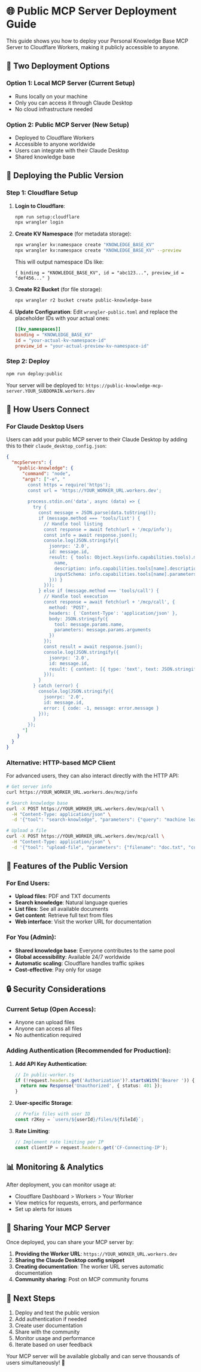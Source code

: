 # 🌐 Public MCP Server Deployment Guide

This guide shows you how to deploy your Personal Knowledge Base MCP Server to Cloudflare Workers, making it publicly accessible to anyone.

## 🎯 Two Deployment Options

### Option 1: Local MCP Server (Current Setup)
- Runs locally on your machine
- Only you can access it through Claude Desktop
- No cloud infrastructure needed

### Option 2: Public MCP Server (New Setup)
- Deployed to Cloudflare Workers
- Accessible to anyone worldwide
- Users can integrate with their Claude Desktop
- Shared knowledge base

## 🚀 Deploying the Public Version

### Step 1: Cloudflare Setup

1. **Login to Cloudflare**:
   ```bash
   npm run setup:cloudflare
   npx wrangler login
   ```

2. **Create KV Namespace** (for metadata storage):
   ```bash
   npx wrangler kv:namespace create "KNOWLEDGE_BASE_KV"
   npx wrangler kv:namespace create "KNOWLEDGE_BASE_KV" --preview
   ```
   
   This will output namespace IDs like:
   ```
   { binding = "KNOWLEDGE_BASE_KV", id = "abc123...", preview_id = "def456..." }
   ```

3. **Create R2 Bucket** (for file storage):
   ```bash
   npx wrangler r2 bucket create public-knowledge-base
   ```

4. **Update Configuration**:
   Edit `wrangler-public.toml` and replace the placeholder IDs with your actual ones:
   ```toml
   [[kv_namespaces]]
   binding = "KNOWLEDGE_BASE_KV"
   id = "your-actual-kv-namespace-id"
   preview_id = "your-actual-preview-kv-namespace-id"
   ```

### Step 2: Deploy

```bash
npm run deploy:public
```

Your server will be deployed to: `https://public-knowledge-mcp-server.YOUR_SUBDOMAIN.workers.dev`

## 🔧 How Users Connect

### For Claude Desktop Users

Users can add your public MCP server to their Claude Desktop by adding this to their `claude_desktop_config.json`:

```json
{
  "mcpServers": {
    "public-knowledge": {
      "command": "node",
      "args": ["-e", "
        const https = require('https');
        const url = 'https://YOUR_WORKER_URL.workers.dev';
        
        process.stdin.on('data', async (data) => {
          try {
            const message = JSON.parse(data.toString());
            if (message.method === 'tools/list') {
              // Handle tool listing
              const response = await fetch(url + '/mcp/info');
              const info = await response.json();
              console.log(JSON.stringify({
                jsonrpc: '2.0',
                id: message.id,
                result: { tools: Object.keys(info.capabilities.tools).map(name => ({
                  name,
                  description: info.capabilities.tools[name].description,
                  inputSchema: info.capabilities.tools[name].parameters
                })) }
              }));
            } else if (message.method === 'tools/call') {
              // Handle tool execution
              const response = await fetch(url + '/mcp/call', {
                method: 'POST',
                headers: { 'Content-Type': 'application/json' },
                body: JSON.stringify({
                  tool: message.params.name,
                  parameters: message.params.arguments
                })
              });
              const result = await response.json();
              console.log(JSON.stringify({
                jsonrpc: '2.0',
                id: message.id,
                result: { content: [{ type: 'text', text: JSON.stringify(result, null, 2) }] }
              }));
            }
          } catch (error) {
            console.log(JSON.stringify({
              jsonrpc: '2.0',
              id: message.id,
              error: { code: -1, message: error.message }
            }));
          }
        });
      "]
    }
  }
}
```

### Alternative: HTTP-based MCP Client

For advanced users, they can also interact directly with the HTTP API:

```bash
# Get server info
curl https://YOUR_WORKER_URL.workers.dev/mcp/info

# Search knowledge base
curl -X POST https://YOUR_WORKER_URL.workers.dev/mcp/call \
  -H "Content-Type: application/json" \
  -d '{"tool": "search-knowledge", "parameters": {"query": "machine learning"}}'

# Upload a file
curl -X POST https://YOUR_WORKER_URL.workers.dev/mcp/call \
  -H "Content-Type: application/json" \
  -d '{"tool": "upload-file", "parameters": {"filename": "doc.txt", "content": "SGVsbG8gV29ybGQ=", "type": "txt"}}'
```

## 🌟 Features of the Public Version

### For End Users:
- **Upload files**: PDF and TXT documents
- **Search knowledge**: Natural language queries
- **List files**: See all available documents
- **Get content**: Retrieve full text from files
- **Web interface**: Visit the worker URL for documentation

### For You (Admin):
- **Shared knowledge base**: Everyone contributes to the same pool
- **Global accessibility**: Available 24/7 worldwide
- **Automatic scaling**: Cloudflare handles traffic spikes
- **Cost-effective**: Pay only for usage

## 🔒 Security Considerations

### Current Setup (Open Access):
- Anyone can upload files
- Anyone can access all files
- No authentication required

### Adding Authentication (Recommended for Production):

1. **Add API Key Authentication**:
   ```typescript
   // In public-worker.ts
   if (!request.headers.get('Authorization')?.startsWith('Bearer ')) {
     return new Response('Unauthorized', { status: 401 });
   }
   ```

2. **User-specific Storage**:
   ```typescript
   // Prefix files with user ID
   const r2Key = `users/${userId}/files/${fileId}`;
   ```

3. **Rate Limiting**:
   ```typescript
   // Implement rate limiting per IP
   const clientIP = request.headers.get('CF-Connecting-IP');
   ```

## 📊 Monitoring & Analytics

After deployment, you can monitor usage at:
- Cloudflare Dashboard > Workers > Your Worker
- View metrics for requests, errors, and performance
- Set up alerts for issues

## 🎉 Sharing Your MCP Server

Once deployed, you can share your MCP server by:

1. **Providing the Worker URL**: `https://YOUR_WORKER_URL.workers.dev`
2. **Sharing the Claude Desktop config snippet**
3. **Creating documentation**: The worker URL serves automatic documentation
4. **Community sharing**: Post on MCP community forums

## 📝 Next Steps

1. Deploy and test the public version
2. Add authentication if needed
3. Create user documentation
4. Share with the community
5. Monitor usage and performance
6. Iterate based on user feedback

Your MCP server will be available globally and can serve thousands of users simultaneously! 🚀
